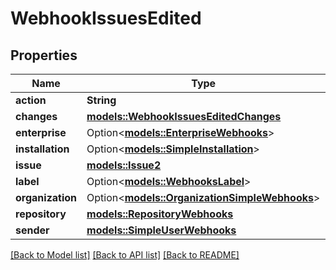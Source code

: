 # WebhookIssuesEdited

## Properties

Name | Type | Description | Notes
------------ | ------------- | ------------- | -------------
**action** | **String** |  | 
**changes** | [**models::WebhookIssuesEditedChanges**](webhook_issues_edited_changes.md) |  | 
**enterprise** | Option<[**models::EnterpriseWebhooks**](enterprise-webhooks.md)> |  | [optional]
**installation** | Option<[**models::SimpleInstallation**](simple-installation.md)> |  | [optional]
**issue** | [**models::Issue2**](Issue_2.md) |  | 
**label** | Option<[**models::WebhooksLabel**](webhooks_label.md)> |  | [optional]
**organization** | Option<[**models::OrganizationSimpleWebhooks**](organization-simple-webhooks.md)> |  | [optional]
**repository** | [**models::RepositoryWebhooks**](repository-webhooks.md) |  | 
**sender** | [**models::SimpleUserWebhooks**](simple-user-webhooks.md) |  | 

[[Back to Model list]](../README.md#documentation-for-models) [[Back to API list]](../README.md#documentation-for-api-endpoints) [[Back to README]](../README.md)


